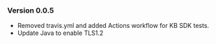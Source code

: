 ### Version  0.0.5
- Removed travis.yml and added Actions workflow for KB SDK tests.
- Update Java to enable TLS1.2
